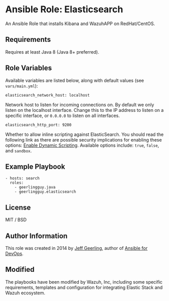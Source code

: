 # Ansible Role: Elasticsearch


An Ansible Role that installs Kibana and WazuhAPP  on RedHat/CentOS.

## Requirements

Requires at least Java 8 (Java 8+ preferred).

## Role Variables
Available variables are listed below, along with default values (see `vars/main.yml`):

    elasticsearch_network_host: localhost

Network host to listen for incoming connections on. By default we only listen on the localhost interface. Change this to the IP address to listen on a specific interface, or `0.0.0.0` to listen on all interfaces.

    elasticsearch_http_port: 9200

Whether to allow inline scripting against ElasticSearch. You should read the following link as there are possible security implications for enabling these options: [Enable Dynamic Scripting](https://www.elastic.co/guide/en/elasticsearch/reference/current/modules-scripting.html#enable-dynamic-scripting). Available options include: `true`, `false`, and `sandbox`.



## Example Playbook

    - hosts: search
      roles:
        - geerlingguy.java
        - geerlingguy.elasticsearch

## License

MIT / BSD

## Author Information

This role was created in 2014 by [Jeff Geerling](https://www.jeffgeerling.com/), author of [Ansible for DevOps](https://www.ansiblefordevops.com/).

## Modified

The playbooks have been modified by Wazuh, Inc, including some specific requirements, templates and configuration for integrating Elastic Stack and Wazuh ecosystem.
